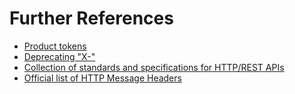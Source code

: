 # Further References

* [Product tokens](https://tools.ietf.org/html/draft-ietf-httpbis-p1-messaging-16#section-6.3)
* [Deprecating "X-"](https://tools.ietf.org/html/rfc6648)
* [Collection of standards and specifications for HTTP/REST APIs](http://standards.rest)
* [Official list of HTTP Message Headers](https://www.iana.org/assignments/message-headers/message-headers.xhtml)

